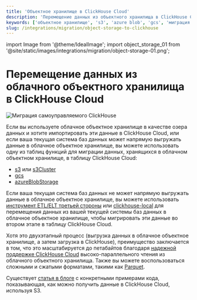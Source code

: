 ```yaml
---
title: 'Объектное хранилище в ClickHouse Cloud'
description: 'Перемещение данных из объектного хранилища в ClickHouse Cloud'
keywords: ['объектное хранилище', 's3', 'azure blob', 'gcs', 'миграция']
slug: /integrations/migration/object-storage-to-clickhouse
---
```


import Image from '@theme/IdealImage';
import object_storage_01 from '@site/static/images/integrations/migration/object-storage-01.png';


# Перемещение данных из облачного объектного хранилища в ClickHouse Cloud

<Image img={object_storage_01} size='md' alt='Миграция самоуправляемого ClickHouse' background='white' />

Если вы используете облачное объектное хранилище в качестве озера данных и хотите импортировать эти данные в ClickHouse Cloud, или если ваша текущая система баз данных может напрямую выгружать данные в облачное объектное хранилище, вы можете использовать одну из таблиц функций для миграции данных, хранящихся в облачном объектном хранилище, в таблицу ClickHouse Cloud:

- [s3](/sql-reference/table-functions/s3.md) или [s3Cluster](/sql-reference/table-functions/s3Cluster.md)
- [gcs](/sql-reference/table-functions/gcs)
- [azureBlobStorage](/sql-reference/table-functions/azureBlobStorage)

Если ваша текущая система баз данных не может напрямую выгружать данные в облачное объектное хранилище, вы можете использовать [инструмент ETL/ELT третьей стороны](./etl-tool-to-clickhouse.md) или [clickhouse-local](./clickhouse-local-etl.md) для перемещения данных из вашей текущей системы баз данных в облачное объектное хранилище, чтобы мигрировать эти данные во втором этапе в таблицу ClickHouse Cloud.

Хотя это двухэтапный процесс (выгрузка данных в облачное объектное хранилище, а затем загрузка в ClickHouse), преимущество заключается в том, что это масштабируется до петабайтов благодаря [надежной поддержке ClickHouse Cloud](https://clickhouse.com/blog/getting-data-into-clickhouse-part-3-s3) высоко-параллельного чтения из облачного объектного хранилища. Также вы можете воспользоваться сложными и сжатыми форматами, такими как [Parquet](/interfaces/formats/#data-format-parquet).

Существует [статья в блоге](https://clickhouse.com/blog/getting-data-into-clickhouse-part-3-s3) с конкретными примерами кода, показывающая, как можно получить данные в ClickHouse Cloud, используя S3.
